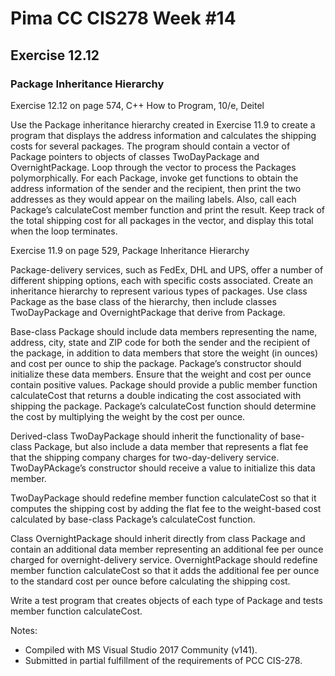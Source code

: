 # Pima CC CIS278 Week #14 
## Exercise 12.12
### Package Inheritance Hierarchy

Exercise 12.12 on page 574, C++ How to Program, 10/e, Deitel

Use the Package inheritance hierarchy created in Exercise 11.9 to create a program that displays the address information and calculates the shipping costs for several packages. The program should contain a vector of Package pointers to objects of classes TwoDayPackage and OvernightPackage. Loop through the vector to process the Packages polymorphically. For each Package, invoke get functions to obtain the address information of the sender and the recipient, then print the two addresses as they would appear on the mailing labels. Also, call each Package’s calculateCost member function and print the result. Keep track of the total shipping cost for all packages in the vector, and display this total when the loop terminates.

Exercise 11.9 on page 529, Package Inheritance Hierarchy

Package-delivery services, such as FedEx, DHL and UPS, offer a number of different shipping options, each with specific costs associated. Create an inheritance hierarchy to represent various types of packages. Use class Package as the base class of the hierarchy, then include classes TwoDayPackage and OvernightPackage that derive from Package.

Base-class Package should include data members representing the name, address, city, state and ZIP code for both the sender and the recipient of the package, in addition to data members that store the weight (in ounces) and cost per ounce to ship the package. Package’s constructor should initialize these data members. Ensure that the weight and cost per ounce contain positive values. Package should provide a public member function calculateCost that returns a double indicating the cost associated with shipping the package. Package’s calculateCost function should determine the cost by multiplying the weight by the cost per ounce.

Derived-class TwoDayPackage should inherit the functionality of base-class Package, but also include a data member that represents a flat fee that the shipping company charges for two-day-delivery service. TwoDayPAckage’s constructor should receive a value to initialize this data member. 

TwoDayPackage should redefine member function calculateCost so that it computes the shipping cost by adding the flat fee to the weight-based cost calculated by base-class Package’s calculateCost function.

Class OvernightPackage should inherit directly from class Package and contain an additional data member representing an additional fee per ounce charged for overnight-delivery service. OvernightPackage should redefine member function calculateCost so that it adds the additional fee per ounce to the standard cost per ounce before calculating the shipping cost. 
 
Write a test program that creates objects of each type of Package and tests member function calculateCost.
 
Notes:
* Compiled with MS Visual Studio 2017 Community (v141).
* Submitted in partial fulfillment of the requirements of PCC CIS-278.
